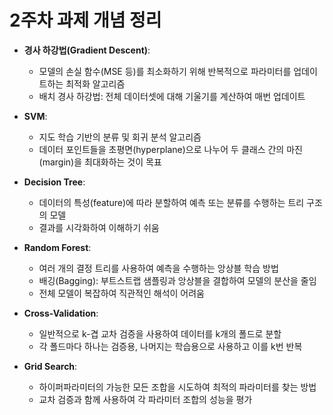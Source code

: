 # 2주차 과제 개념 정리

- **경사 하강법(Gradient Descent)**:

  - 모델의 손실 함수(MSE 등)를 최소화하기 위해 반복적으로 파라미터를 업데이트하는 최적화 알고리즘
  - 배치 경사 하강법: 전체 데이터셋에 대해 기울기를 계산하여 매번 업데이트

- **SVM**:

  - 지도 학습 기반의 분류 및 회귀 분석 알고리즘
  - 데이터 포인트들을 초평면(hyperplane)으로 나누어 두 클래스 간의 마진(margin)을 최대화하는 것이 목표

- **Decision Tree**:

  - 데이터의 특성(feature)에 따라 분할하여 예측 또는 분류를 수행하는 트리 구조의 모델
  - 결과를 시각화하여 이해하기 쉬움

- **Random Forest**:

  - 여러 개의 결정 트리를 사용하여 예측을 수행하는 앙상블 학습 방법
  - 배깅(Bagging): 부트스트랩 샘플링과 앙상블을 결합하여 모델의 분산을 줄임
  - 전체 모델이 복잡하여 직관적인 해석이 어려움

- **Cross-Validation**:

  - 일반적으로 k-겹 교차 검증을 사용하여 데이터를 k개의 폴드로 분할
  - 각 폴드마다 하나는 검증용, 나머지는 학습용으로 사용하고 이를 k번 반복

- **Grid Search**:
  - 하이퍼파라미터의 가능한 모든 조합을 시도하여 최적의 파라미터를 찾는 방법
  - 교차 검증과 함께 사용하여 각 파라미터 조합의 성능을 평가
